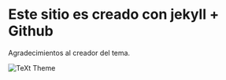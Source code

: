 # Este sitio es creado con jekyll + Github

Agradecimientos al creador del tema. 

![TeXt Theme](https://raw.githubusercontent.com/kitian616/jekyll-TeXt-theme/master/screenshots/TeXt-home.jpg)
